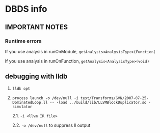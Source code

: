 # DBDS info

## IMPORTANT NOTES

### Runtime errors

If you use analysis in runOnModule, `getAnalysis<AnalysisType>(Function)`

If you use analysis in runOnFunction, `getAnalysis<AnalysisType>(void)`


## debugging with lldb

1. `lldb opt`
2. `process launch -o /dev/null -i test/Transforms/GVN/2007-07-25-DominatedLoop.ll -- -load ../build/lib/LLVMBlockDuplicator.so -simulator`

	2.1. `-i <llvm IR file>`

	2.2. `-o /dev/null` to suppress ll output
